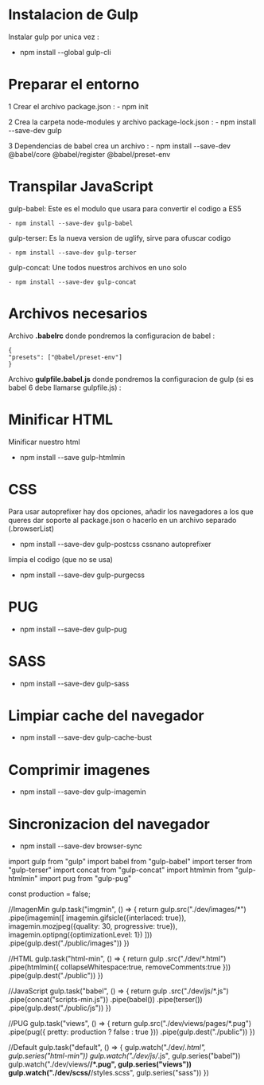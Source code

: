 # Instalacion de Gulp

Instalar gulp por unica vez :

- npm install --global gulp-cli

# Preparar el entorno

1 Crear el archivo package.json :
    - npm init

2 Crea la carpeta node-modules y archivo package-lock.json :
    - npm install --save-dev gulp

3 Dependencias de babel crea un archivo :
    - npm install --save-dev @babel/core @babel/register @babel/preset-env


# Transpilar JavaScript

gulp-babel: Este es el modulo que usara para convertir el codigo a ES5

    - npm install --save-dev gulp-babel

gulp-terser: Es la nueva version de uglify, sirve para ofuscar codigo

    - npm install --save-dev gulp-terser

gulp-concat: Une todos nuestros archivos en uno solo

    - npm install --save-dev gulp-concat

# Archivos necesarios

Archivo **.babelrc** donde pondremos la configuracion de babel :

    {
    "presets": ["@babel/preset-env"]
    }

Archivo **gulpfile.babel.js** donde pondremos la configuracion de gulp (si es babel 6 debe llamarse gulpfile.js) :

# Minificar HTML

Minificar nuestro html
- npm install --save gulp-htmlmin

# CSS

Para usar autoprefixer  hay dos opciones, añadir los navegadores a los que queres dar soporte al package.json o hacerlo en un archivo separado (.browserList)
- npm install --save-dev gulp-postcss cssnano autoprefixer

limpia el codigo (que no se usa)
- npm install --save-dev gulp-purgecss

# PUG

- npm install --save-dev gulp-pug

# SASS

- npm install --save-dev gulp-sass

# Limpiar cache del navegador

- npm install --save-dev gulp-cache-bust

# Comprimir imagenes

- npm install --save-dev gulp-imagemin

# Sincronizacion del navegador

- npm install --save-dev browser-sync

import gulp from "gulp"
import babel from "gulp-babel"
import terser from "gulp-terser"
import concat from "gulp-concat"
import htmlmin from "gulp-htmlmin"
import pug from "gulp-pug"

const production = false;

//ImagenMin
gulp.task("imgmin", () => {
    return gulp.src("./dev/images/*")
    .pipe(imagemin([
        imagemin.gifsicle({interlaced: true}),
        imagemin.mozjpeg({quality: 30, progressive: true}),
        imagemin.optipng({optimizationLevel: 1})
    ]))
    .pipe(gulp.dest("./public/images"))
})

//HTML
gulp.task("html-min", () => {
    return gulp
        .src("./dev/*.html")
        .pipe(htmlmin({
            collapseWhitespace:true,
            removeComments:true
        }))
        .pipe(gulp.dest("./public"))
})

//JavaScript
gulp.task("babel", () => {
    return gulp
        .src("./dev/js/*.js")
        .pipe(concat("scripts-min.js"))
        .pipe(babel())
        .pipe(terser())
        .pipe(gulp.dest("./public/js"))
})

//PUG
gulp.task("views", () => {
    return gulp.src("./dev/views/pages/*.pug")
    .pipe(pug({
        pretty: production ? false : true
    }))
    .pipe(gulp.dest("./public"))
})

//Default
gulp.task("default", () => {
    gulp.watch("./dev/*.html", gulp.series("html-min"))
    gulp.watch("./dev/js/*.js", gulp.series("babel"))
    gulp.watch("./dev/views/**/*.pug", gulp.series("views"))
    gulp.watch("./dev/scss/**/styles.scss", gulp.series("sass"))
})